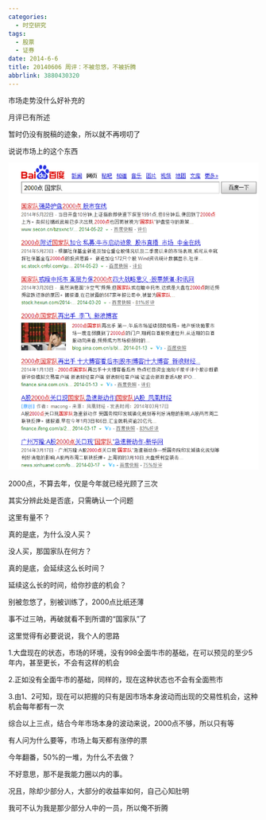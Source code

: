 ```yaml
---
categories:
  - 时空研究
tags:
  - 股票
  - 证券
date: 2014-6-6
title: 20140606 周评：不被忽悠，不被折腾
abbrlink: 3880430320
---
```


市场走势没什么好补充的

月评已有所述

暂时仍没有脱稿的迹象，所以就不再唠叨了


说说市场上的这个东西

![20140604-0](/images/20140604-0.gif)

2000点，不算去年，仅是今年就已经光顾了三次

其实分辨此处是否底，只需确认一个问题

这里有量不？

真的是底，为什么没人买？

没人买，那国家队在何方？

真的是底，会延续这么长时间？

延续这么长的时间，给你抄底的机会？

别被忽悠了，别被训练了，2000点比纸还薄

事不过三呐，再破就看不到所谓的“国家队”了


这里觉得有必要说说，我个人的思路

1.大盘现在的状态，市场的环境，没有998全面牛市的基础，在可以预见的至少5年内，甚至更长，不会有这样的机会

2.正如没有全面牛市的基础，同样的，现在这种状态也不会有全面熊市

3.由1、2可知，现在可以把握的只有是因市场本身波动而出现的交易性机会，这种机会每年都有一次

综合以上三点，结合今年市场本身的波动来说，2000点不够，所以只有等

有人问为什么要等，市场上每天都有涨停的票

今年翻番，50%的一堆，为什么不去做？

不好意思，那不是我能力圈以内的事。

况且，除却少部分人，大部分的收益率如何，自己心知肚明

我可不认为我是那少部分人中的一员，所以俺不折腾

